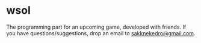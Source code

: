 wsol
====
The programming part for an upcoming game, developed with friends.
If you have questions/suggestions, drop an email to sakknekedro@gmail.com. 
